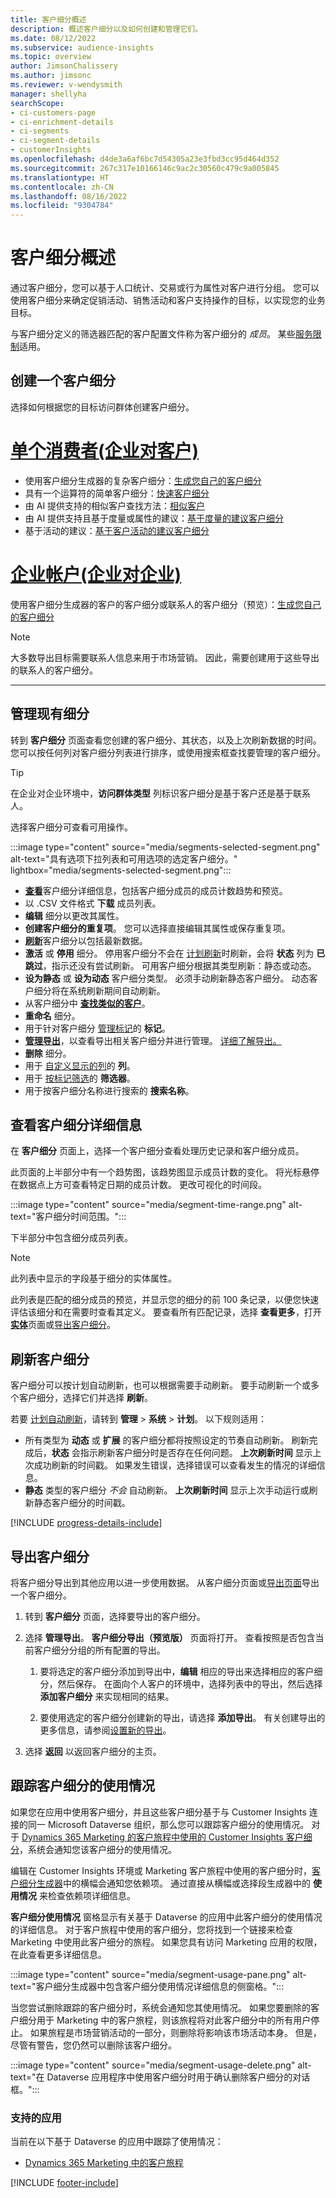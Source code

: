 ```yaml
---
title: 客户细分概述
description: 概述客户细分以及如何创建和管理它们。
ms.date: 08/12/2022
ms.subservice: audience-insights
ms.topic: overview
author: JimsonChalissery
ms.author: jimsonc
ms.reviewer: v-wendysmith
manager: shellyha
searchScope:
- ci-customers-page
- ci-enrichment-details
- ci-segments
- ci-segment-details
- customerInsights
ms.openlocfilehash: d4de3a6af6bc7d54305a23e3fbd3cc95d464d352
ms.sourcegitcommit: 267c317e10166146c9ac2c30560c479c9a005845
ms.translationtype: HT
ms.contentlocale: zh-CN
ms.lasthandoff: 08/16/2022
ms.locfileid: "9304784"
---
```

# <a name="segments-overview"></a>客户细分概述

通过客户细分，您可以基于人口统计、交易或行为属性对客户进行分组。 您可以使用客户细分来确定促销活动、销售活动和客户支持操作的目标，以实现您的业务目标。

与客户细分定义的筛选器匹配的客户配置文件称为客户细分的 *成员*。 某些[服务限制](/dynamics365/customer-insights/service-limits)适用。

## <a name="create-a-segment"></a>创建一个客户细分

选择如何根据您的目标访问群体创建客户细分。

# <a name="individual-consumers-b-to-c"></a>[单个消费者(企业对客户)](#tab/b2c)

- 使用客户细分生成器的复杂客户细分：[生成您自己的客户细分](segment-builder.md)
- 具有一个运算符的简单客户细分：[快速客户细分](segment-quick.md)
- 由 AI 提供支持的相似客户查找方法：[相似客户](find-similar-customer-segments.md)
- 由 AI 提供支持且基于度量或属性的建议：[基于度量的建议客户细分](suggested-segments.md)
- 基于活动的建议：[基于客户活动的建议客户细分](suggested-segments-activity.md)

# <a name="business-accounts-b-to-b"></a>[企业帐户(企业对企业)](#tab/b2b)

使用客户细分生成器的客户的客户细分或联系人的客户细分（预览）：[生成您自己的客户细分](segment-builder.md)

> [!NOTE]
> 大多数导出目标需要联系人信息来用于市场营销。 因此，需要创建用于这些导出的联系人的客户细分。

---

## <a name="manage-existing-segments"></a>管理现有细分

转到 **客户细分** 页面查看您创建的客户细分、其状态，以及上次刷新数据的时间。 您可以按任何列对客户细分列表进行排序，或使用搜索框查找要管理的客户细分。

> [!TIP]
> 在企业对企业环境中，**访问群体类型** 列标识客户细分是基于客户还是基于联系人。

选择客户细分可查看可用操作。

:::image type="content" source="media/segments-selected-segment.png" alt-text="具有选项下拉列表和可用选项的选定客户细分。" lightbox="media/segments-selected-segment.png":::

- [**查看**](#view-segment-details)客户细分详细信息，包括客户细分成员的成员计数趋势和预览。
- 以 .CSV 文件格式 **下载** 成员列表。
- **编辑** 细分以更改其属性。
- **创建客户细分的重复项**。 您可以选择直接编辑其属性或保存重复项。
- [**刷新**](#refresh-segments)客户细分以包括最新数据。
- **激活** 或 **停用** 细分。 停用客户细分不会在 [计划刷新](schedule-refresh.md)时刷新，会将 **状态** 列为 **已跳过**，指示还没有尝试刷新。 可用客户细分根据其类型刷新：静态或动态。
- **设为静态** 或 **设为动态** 客户细分类型。 必须手动刷新静态客户细分。 动态客户细分将在系统刷新期间自动刷新。
- 从客户细分中 [**查找类似的客户**](find-similar-customer-segments.md)。
- **重命名** 细分。
- 用于针对客户细分 [管理标记](work-with-tags-columns.md#manage-tags)的 **标记**。
- [**管理导出**](#export-segments)，以查看导出相关客户细分并进行管理。 [详细了解导出。](export-destinations.md)
- **删除** 细分。
- 用于 [自定义显示的列](work-with-tags-columns.md#customize-columns)的 **列**。
- 用于 [按标记筛选](work-with-tags-columns.md#filter-on-tags)的 **筛选器**。
- 用于按客户细分名称进行搜索的 **搜索名称**。

## <a name="view-segment-details"></a>查看客户细分详细信息

在 **客户细分** 页面上，选择一个客户细分查看处理历史记录和客户细分成员。

此页面的上半部分中有一个趋势图，该趋势图显示成员计数的变化。 将光标悬停在数据点上方可查看特定日期的成员计数。 更改可视化的时间段。

:::image type="content" source="media/segment-time-range.png" alt-text="客户细分时间范围。":::

下半部分中包含细分成员列表。

> [!NOTE]
> 此列表中显示的字段基于细分的实体属性。
>
> 此列表是匹配的细分成员的预览，并显示您的细分的前 100 条记录，以便您快速评估该细分和在需要时查看其定义。 要查看所有匹配记录，选择 **查看更多**，打开 [**实体**](entities.md)页面或[导出客户细分](export-destinations.md)。

## <a name="refresh-segments"></a>刷新客户细分

客户细分可以按计划自动刷新，也可以根据需要手动刷新。 要手动刷新一个或多个客户细分，选择它们并选择 **刷新**。

若要 [计划自动刷新](schedule-refresh.md)，请转到 **管理** > **系统** > **计划**。 以下规则适用：

- 所有类型为 **动态** 或 **扩展** 的客户细分都将按照设定的节奏自动刷新。 刷新完成后，**状态** 会指示刷新客户细分时是否存在任何问题。 **上次刷新时间** 显示上次成功刷新的时间戳。 如果发生错误，选择错误可以查看发生的情况的详细信息。
- **静态** 类型的客户细分 *不会* 自动刷新。 **上次刷新时间** 显示上次手动运行或刷新静态客户细分的时间戳。

[!INCLUDE [progress-details-include](includes/progress-details-pane.md)]

## <a name="export-segments"></a>导出客户细分

将客户细分导出到其他应用以进一步使用数据。 从客户细分页面或[导出页面](export-destinations.md)导出一个客户细分。

1. 转到 **客户细分** 页面，选择要导出的客户细分。

1. 选择 **管理导出**。 **客户细分导出（预览版）** 页面将打开。 查看按照是否包含当前客户细分分组的所有配置的导出。

   1. 要将选定的客户细分添加到导出中，**编辑** 相应的导出来选择相应的客户细分，然后保存。 在面向个人客户的环境中，选择列表中的导出，然后选择 **添加客户细分** 来实现相同的结果。

   1. 要使用选定的客户细分创建新的导出，请选择 **添加导出**。 有关创建导出的更多信息，请参阅[设置新的导出](export-destinations.md#set-up-a-new-export)。

1. 选择 **返回** 以返回客户细分的主页。

## <a name="track-usage-of-a-segment"></a>跟踪客户细分的使用情况

如果您在应用中使用客户细分，并且这些客户细分基于与 Customer Insights 连接的同一 Microsoft Dataverse 组织，那么您可以跟踪客户细分的使用情况。 对于 [Dynamics 365 Marketing 的客户旅程中使用的 Customer Insights 客户细分](/dynamics365/marketing/real-time-marketing-ci-profile)，系统会通知您该客户细分的使用情况。

编辑在 Customer Insights 环境或 Marketing 客户旅程中使用的客户细分时，[客户细分生成器](segment-builder.md)中的横幅会通知您依赖项。 通过直接从横幅或选择段生成器中的 **使用情况** 来检查依赖项详细信息。

**客户细分使用情况** 窗格显示有关基于 Dataverse 的应用中此客户细分的使用情况的详细信息。 对于客户旅程中使用的客户细分，您将找到一个链接来检查 Marketing 中使用此客户细分的旅程。 如果您具有访问 Marketing 应用的权限，在此查看更多详细信息。

:::image type="content" source="media/segment-usage-pane.png" alt-text="客户细分生成器中包含客户细分使用情况详细信息的侧窗格。":::

当您尝试删除跟踪的客户细分时，系统会通知您其使用情况。 如果您要删除的客户细分用于 Marketing 中的客户旅程，则该旅程将对此客户细分中的所有用户停止。 如果旅程是市场营销活动的一部分，则删除将影响该市场活动本身。 但是，尽管有警告，您仍然可以删除该客户细分。

:::image type="content" source="media/segment-usage-delete.png" alt-text="在 Dataverse 应用程序中使用客户细分时用于确认删除客户细分的对话框。":::

### <a name="supported-apps"></a>支持的应用

当前在以下基于 Dataverse 的应用中跟踪了使用情况：

- [Dynamics 365 Marketing 中的客户旅程](/dynamics365/marketing/real-time-marketing-ci-profile)

[!INCLUDE [footer-include](includes/footer-banner.md)]
